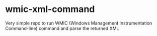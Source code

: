 # wmic-xml-command
Very simple repo to run WMIC (Windows Management Instrumentation Command-line) command and parse the returned XML
